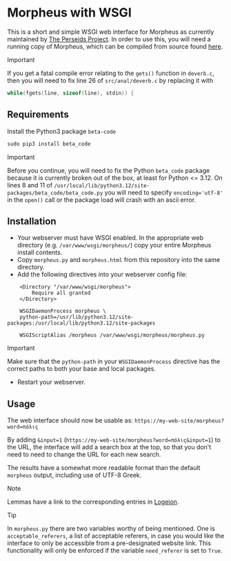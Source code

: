 # Morpheus with WSGI

This is a short and simple WSGI web interface for Morpheus as currently maintained by [The Perseids Project](https://www.perseids.org/). In order to use this, you will need a running copy of Morpheus, which can be compiled from source found [here](https://github.com/perseids-tools/morpheus). 

>[!IMPORTANT]
>If you get a fatal compile error relating to the `gets()` function in `deverb.c`, then you will need to fix line 26 of `src/anal/deverb.c` by replacing it with
>
>```c
>while(fgets(line, sizeof(line), stdin)) {
>```

## Requirements

Install the Python3 package `beta-code`

```python
sudo pip3 install beta_code
```

>[!IMPORTANT]
>Before you continue, you will need to fix the Python `beta_code` package because it is currently broken out of the box, at least for Python <= 3.12. On lines 8 and 11 of `/usr/local/lib/python3.12/site-packages/beta_code/beta_code.py` you will need to specify `encoding='utf-8'` in the `open()` call or the package load will crash with an ascii error.

## Installation

 - Your webserver must have WSGI enabled. In the appropriate web directory (e.g. `/var/www/wsgi/morpheus/`) copy your entire Morpheus install contents.
 - Copy `morpheus.py` and `morpheus.html` from this repository into the same directory.
 - Add the following directives into your webserver config file:

```apacheconf
    <Directory "/var/www/wsgi/morpheus">
        Require all granted
    </Directory>

    WSGIDaemonProcess morpheus \
    python-path=/usr/lib/python3.12/site-packages:/usr/local/lib/python3.12/site-packages

    WSGIScriptAlias /morpheus /var/www/wsgi/morpheus/morpheus.py
```

>[!IMPORTANT]
>Make sure that the `python-path` in your `WSGIDaemonProcess` directive has the correct paths to both your base and local packages.

 - Restart your webserver.

## Usage

The web interface should now be usable as: `https://my-web-site/morpheus?word=πόλις`

By adding `&input=1` (`https://my-web-site/morpheus?word=πόλις&input=1`) to the URL, the interface will add a search box at the top, so that you don't need to need to change the URL for each new search.

The results have a somewhat more readable format than the default `morpheus` output, including use of UTF-8 Greek.

>[!NOTE]
>Lemmas have a link to the corresponding entries in [Logeion](https://logeion.uchicago.edu/).

>[!TIP]
>In `morpheus.py` there are two variables worthy of being mentioned. One is `acceptable_referers`, a list of acceptable referers, in case you would like the interface to only be accessible from a pre-designated website link. This functionality will only be enforced if the variable `need_referer` is set to `True`.
